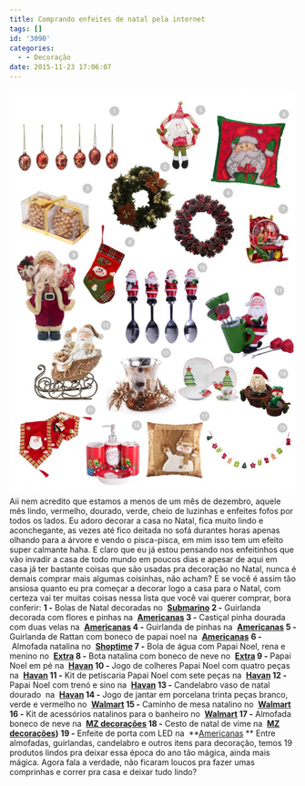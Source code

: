 ```yaml
---
title: Comprando enfeites de natal pela internet
tags: []
id: '3090'
categories:
  - - Decoração
date: 2015-11-23 17:06:07
---
```


[![comprando itens de natal pela internet](/wp-content/uploads/2015/11/enfeites-natalinos-comprar-724x1024.jpg)](/wp-content/uploads/2015/11/enfeites-natalinos-comprar.jpg) Aii nem acredito que estamos a menos de um mês de dezembro, aquele mês lindo, vermelho, dourado, verde, cheio de luzinhas e enfeites fofos por todos os lados. Eu adoro decorar a casa no Natal, fica muito lindo e aconchegante, as vezes até fico deitada no sofá durantes horas apenas olhando para a árvore e vendo o pisca-pisca, em mim isso tem um efeito super calmante haha. E claro que eu já estou pensando nos enfeitinhos que vão invadir a casa de todo mundo em poucos dias e apesar de aqui em casa já ter bastante coisas que são usadas pra decoração no Natal, nunca é demais comprar mais algumas coisinhas, não acham? E se você é assim tão ansiosa quanto eu pra começar a decorar logo a casa para o Natal, com certeza vai ter muitas coisas nessa lista que você vai querer comprar, bora conferir: **1 -** Bolas de Natal decoradas no  **[Submarino](http://www.submarino.com.br/produto/113989855/bolas-de-natal-decoradas-luxo-6cm-6-unidades-christmas-traditions) 2 -** Guirlanda decorada com flores e pinhas na  **[Americanas](http://www.americanas.com.br/produto/124243098/guirlanda-decorada-com-flores-e-pinhas-30cm-orb-christmas) 3 -** Castiçal pinha dourada com duas velas na  **[Americanas](http://www.americanas.com.br/produto/113932218/castical-pinha-dourada-com-vela-2-pecas-christmas-traditions??chave=dp_artigos_de_natal_vt_7) 4 -** Guirlanda de pinhas na  **[Americanas](http://www.americanas.com.br/produto/113999607/guirlanda-pinhas-40cm-christmas-traditions) 5 -** Guirlanda de Rattan com boneco de papai noel na  **[Americanas](http://www.americanas.com.br/produto/124069667/guirlanda-de-rattan-com-boneco-do-papai-noel-28cm-orb-christmas?chave=dp_guirlanda_geral_rec3&DCSext.recom=Neemu_Departamento_geral-1&nm_origem=rec_departamento_geral-1&nm_ranking_rec=3)** **6 -** Almofada natalina no  **[Shoptime](http://www.shoptime.com.br/produto/120218151/almofada-natalina-45cm-santini-christmas) 7 -** Bola de água com Papai Noel, rena e menino no  **[Extra](http://www.extra.com.br/natal/enfeitesedecoracaodenatal/enfeitesdenatal/Enfeite-de-Natal-Bola-com-Agua-Papai-Noel-Rena-e-Menino-Santini-Christmas-064-762421-3724920.html?recsource=busca-int&rectype=busca-153) 8 -** Bota natalina com boneco de neve no  **[Extra](http://www.extra.com.br/natal/enfeitesedecoracaodenatal/saiasebotas/Enfeite-Bota-Natalina-Papai-Noel-Mabruk-801662A-Vermelha-3724797.html?recsource=busca-int&rectype=busca-153) 9 -** Papai Noel em pé na  **[Havan](http://www.havan.com.br/papai-noel-em-pe-vermelho-30cm-havan/p) 10 -** Jogo de colheres Papai Noel com quatro peças na  **[Havan](http://www.havan.com.br/jogo-de-colheres-papai-noel-com-4-pecas-santini-065-600394/p) 11 -** Kit de petiscaria Papai Noel com sete peças na  **[Havan](http://www.havan.com.br/kit-de-petisqueira-papai-noel-com-7-pecas-santini-065-600381/p) 12 -** Papai Noel com trenó e sino na  **[Havan](http://www.havan.com.br/papai-noel-dourado-com-treno-e-sino-santini/p) 13 -** Candelabro vaso de natal dourado  na  **[Havan](http://www.havan.com.br/candelabro-vaso-de-natal-dourado-santine-046-065911/p) 14 -** Jogo de jantar em porcelana trinta peças branco, verde e vermelho no  **[Walmart](https://www.walmart.com.br/jogo-de-jantar-em-porcelana-santini-christmas-30-pecas-branco-vermelho-e-verde/moveis-e-decoracao/enfeites-de-natal/2814306/pr) 15 -** Caminho de mesa natalino no  **[Walmart](https://www.walmart.com.br/caminho-de-mesa-natalino-bordado-vermelho-34x163cm-santini-christmas/moveis-e-decoracao/enfeites-de-natal/2804158/pr) 16 -** Kit de acessórios natalinos para o banheiro no  **[Walmart](https://www.walmart.com.br/jogo-de-acessorios-natalinos-para-banheiro-papai-noel-vermelho-com-4-pecas-santini-christmas/moveis-e-decoracao/enfeites-de-natal/2810670/pr) 17 -** Almofada boneco de neve na  **[MZ decorações](http://www.mzdecoracoes.com.br/produto/Almofada-Boneco-de-Neve-Luz-35cm-70084) 18 -** Cesto de natal de vime na  **[MZ decorações](http://www.mzdecoracoes.com.br/produto/Conjunto-de-Cesto-de-Natal-Vime-Natural-65790 ))** **19 -** Enfeite de porta com LED na  **[Americanas](http://www.americanas.com.br/produto/114201097/enfeite-de-porta-com-led-luz-colorida-christmas-traditions?DCSext.recom=Neemu_Produto_viu-viu-2&nm_origem=rec_produto_viu-viu-2&nm_ranking_rec=1) ** Entre almofadas, guirlandas, candelabro e outros itens para decoração, temos 19 produtos lindos pra deixar essa época do ano tão mágica, ainda mais mágica. Agora fala a verdade, não ficaram loucos pra fazer umas comprinhas e correr pra casa e deixar tudo lindo?
